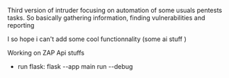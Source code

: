 Third version of intruder focusing on automation of some usuals pentests tasks. So basically gathering information, finding vulnerabilities and reporting

I so hope i can't add some cool functionnality (some ai stuff  )

Working on ZAP Api stuffs


- run flask: flask --app main run --debug